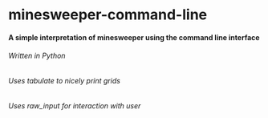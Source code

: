 # minesweeper-command-line

#### A simple interpretation of minesweeper using the command line interface 

###### Written in Python 
###### Uses tabulate to nicely print grids
###### Uses raw_input for interaction with user